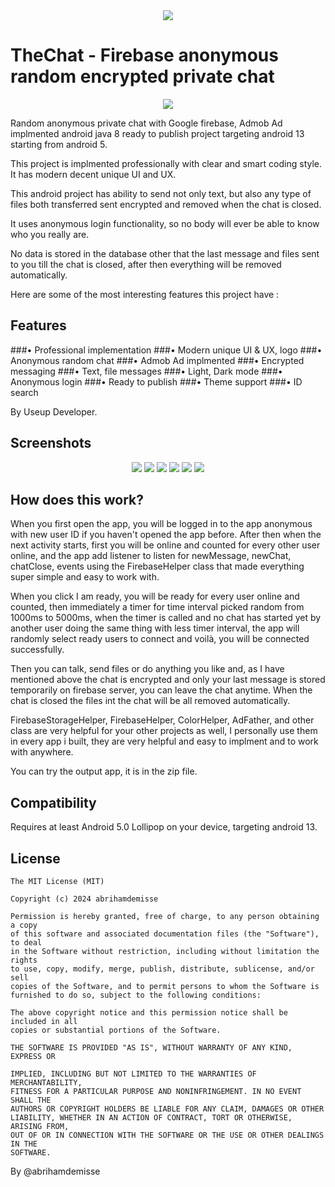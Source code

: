 <center>
<img src="output/resource/icon.png" />
</center>

# TheChat - Firebase anonymous random encrypted private chat

<center>
<img src="output/resource/banner.jpg" />
</center>

Random anonymous private chat with Google firebase, Admob Ad implmented android java 8 ready to publish project targeting android 13 starting from android 5. 

This project is implmented professionally with clear and smart coding style. It has modern decent unique UI and UX.

This android project has ability to send not only text, but also any type of files both transferred sent encrypted and removed when the chat is closed. 

It uses anonymous login functionality, so no body will ever be able to know who you really are. 

No data is stored in the database other that the last message and files sent to you till the chat is closed, after then everything will be removed automatically. 

Here are some of the most interesting features this project have : 

## Features
###• Professional implementation
###• Modern unique UI & UX, logo
###• Anonymous random chat
###• Admob Ad implmented
###• Encrypted messaging
###• Text, file messages
###• Light, Dark mode
###• Anonymous login
###• Ready to publish
###• Theme support
###• ID search 

By Useup Developer.

## Screenshots

<center>
<img src="output/resource/screenshot1.png" />
<img src="output/resource/screenshot2.png" />
<img src="output/resource/screenshot3.png" />
<img src="output/resource/screenshot4.png" />
<img src="output/resource/screenshot5.png" />
<img src="output/resource/screenshot6.png" />
</center>

## How does this work?

When you first open the app, you will be logged in to the app anonymous with new user ID if you haven't opened the app before. After then when the next activity starts, first you will be online and counted for every other user online, and the app add listener to listen for newMessage, newChat, chatClose, events using the FirebaseHelper class that made everything super simple and easy to work with.

When you click I am ready, you will be ready for every user online and counted, then immediately a timer for time interval picked random from 1000ms to 5000ms, when the timer is called and no chat has started yet by another user doing the same thing with less timer interval, the app will randomly select ready users to connect and voilà, you will be connected successfully.

Then you can talk, send files or do anything you like and, as I have mentioned above the chat is encrypted and only your last message is stored temporarily on firebase server, you can leave the chat anytime. When the chat is closed the files int the chat will be all removed automatically.

FirebaseStorageHelper, FirebaseHelper, ColorHelper, AdFather, and other class are very helpful for your other projects as well, I personally use them in every app i built, they are very helpful and easy to implment and to work with anywhere.

You can try the output app, it is in the zip file.

## Compatibility

Requires at least Android 5.0 Lollipop on your device, targeting android 13.

## License

```
The MIT License (MIT)

Copyright (c) 2024 abrihamdemisse

Permission is hereby granted, free of charge, to any person obtaining a copy
of this software and associated documentation files (the "Software"), to deal
in the Software without restriction, including without limitation the rights
to use, copy, modify, merge, publish, distribute, sublicense, and/or sell
copies of the Software, and to permit persons to whom the Software is
furnished to do so, subject to the following conditions:

The above copyright notice and this permission notice shall be included in all
copies or substantial portions of the Software.

THE SOFTWARE IS PROVIDED "AS IS", WITHOUT WARRANTY OF ANY KIND, EXPRESS OR

IMPLIED, INCLUDING BUT NOT LIMITED TO THE WARRANTIES OF MERCHANTABILITY,
FITNESS FOR A PARTICULAR PURPOSE AND NONINFRINGEMENT. IN NO EVENT SHALL THE
AUTHORS OR COPYRIGHT HOLDERS BE LIABLE FOR ANY CLAIM, DAMAGES OR OTHER
LIABILITY, WHETHER IN AN ACTION OF CONTRACT, TORT OR OTHERWISE, ARISING FROM,
OUT OF OR IN CONNECTION WITH THE SOFTWARE OR THE USE OR OTHER DEALINGS IN THE
SOFTWARE.
```

By @abrihamdemisse
